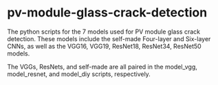 # pv-module-glass-crack-detection
The python scripts for the 7 models used for PV module glass crack detection. These models include the self-made Four-layer and Six-layer CNNs, as well as the VGG16, VGG19, ResNet18, ResNet34, ResNet50 models. 

The VGGs, ResNets, and self-made are all paired in the model_vgg, model_resnet, and model_diy scripts, respectively. 
